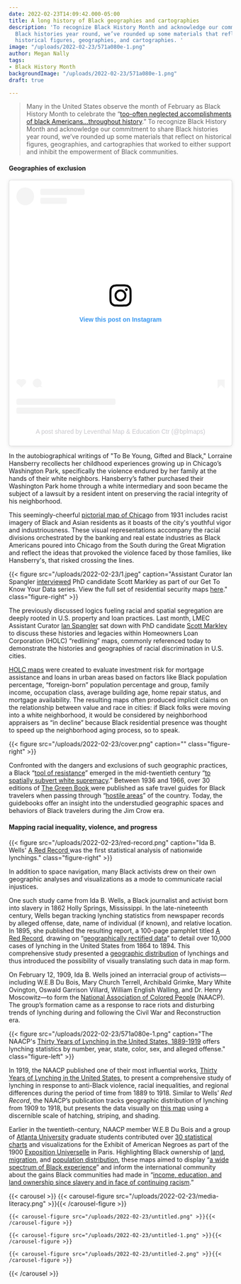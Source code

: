 ```yaml
---
date: 2022-02-23T14:09:42.000-05:00
title: A long history of Black geographies and cartographies
description: 'To recognize Black History Month and acknowledge our commitment to share
  Black histories year round, we’ve rounded up some materials that reflect on Black
  historical figures, geographies, and cartographies. '
image: "/uploads/2022-02-23/571a080e-1.png"
author: Megan Nally
tags:
- Black History Month
backgroundImage: "/uploads/2022-02-23/571a080e-1.png"
draft: true

---
```

> Many in the United States observe the month of February as Black History Month to celebrate the “[too-often neglected accomplishments of black Americans...throughout history](https://blackhistorymonth.gov/about/).” To recognize Black History Month and acknowledge our commitment to share Black histories year round, we’ve rounded up some materials that reflect on historical figures, geographies, and cartographies that worked to either support and inhibit the empowerment of Black communities.

#### Geographies of exclusion

<blockquote class="instagram-media" data-instgrm-permalink="https://www.instagram.com/p/CPDqg13nWwd/?utm_source=ig_embed&utm_campaign=loading" data-instgrm-version="14" style=" background:#FFF; border:0; border-radius:3px; box-shadow:0 0 1px 0 rgba(0,0,0,0.5),0 1px 10px 0 rgba(0,0,0,0.15); margin: 1px; max-width:540px; min-width:326px; padding:0; width:99.375%; width:-webkit-calc(100% - 2px); width:calc(100% - 2px);"><div style="padding:16px;"> <a href="https://www.instagram.com/p/CPDqg13nWwd/?utm_source=ig_embed&utm_campaign=loading" style=" background:#FFFFFF; line-height:0; padding:0 0; text-align:center; text-decoration:none; width:100%;" target="_blank"> <div style=" display: flex; flex-direction: row; align-items: center;"> <div style="background-color: #F4F4F4; border-radius: 50%; flex-grow: 0; height: 40px; margin-right: 14px; width: 40px;"></div> <div style="display: flex; flex-direction: column; flex-grow: 1; justify-content: center;"> <div style=" background-color: #F4F4F4; border-radius: 4px; flex-grow: 0; height: 14px; margin-bottom: 6px; width: 100px;"></div> <div style=" background-color: #F4F4F4; border-radius: 4px; flex-grow: 0; height: 14px; width: 60px;"></div></div></div><div style="padding: 19% 0;"></div> <div style="display:block; height:50px; margin:0 auto 12px; width:50px;"><svg width="50px" height="50px" viewBox="0 0 60 60" version="1.1" xmlns="https://www.w3.org/2000/svg" xmlns:xlink="https://www.w3.org/1999/xlink"><g stroke="none" stroke-width="1" fill="none" fill-rule="evenodd"><g transform="translate(-511.000000, -20.000000)" fill="#000000"><g><path d="M556.869,30.41 C554.814,30.41 553.148,32.076 553.148,34.131 C553.148,36.186 554.814,37.852 556.869,37.852 C558.924,37.852 560.59,36.186 560.59,34.131 C560.59,32.076 558.924,30.41 556.869,30.41 M541,60.657 C535.114,60.657 530.342,55.887 530.342,50 C530.342,44.114 535.114,39.342 541,39.342 C546.887,39.342 551.658,44.114 551.658,50 C551.658,55.887 546.887,60.657 541,60.657 M541,33.886 C532.1,33.886 524.886,41.1 524.886,50 C524.886,58.899 532.1,66.113 541,66.113 C549.9,66.113 557.115,58.899 557.115,50 C557.115,41.1 549.9,33.886 541,33.886 M565.378,62.101 C565.244,65.022 564.756,66.606 564.346,67.663 C563.803,69.06 563.154,70.057 562.106,71.106 C561.058,72.155 560.06,72.803 558.662,73.347 C557.607,73.757 556.021,74.244 553.102,74.378 C549.944,74.521 548.997,74.552 541,74.552 C533.003,74.552 532.056,74.521 528.898,74.378 C525.979,74.244 524.393,73.757 523.338,73.347 C521.94,72.803 520.942,72.155 519.894,71.106 C518.846,70.057 518.197,69.06 517.654,67.663 C517.244,66.606 516.755,65.022 516.623,62.101 C516.479,58.943 516.448,57.996 516.448,50 C516.448,42.003 516.479,41.056 516.623,37.899 C516.755,34.978 517.244,33.391 517.654,32.338 C518.197,30.938 518.846,29.942 519.894,28.894 C520.942,27.846 521.94,27.196 523.338,26.654 C524.393,26.244 525.979,25.756 528.898,25.623 C532.057,25.479 533.004,25.448 541,25.448 C548.997,25.448 549.943,25.479 553.102,25.623 C556.021,25.756 557.607,26.244 558.662,26.654 C560.06,27.196 561.058,27.846 562.106,28.894 C563.154,29.942 563.803,30.938 564.346,32.338 C564.756,33.391 565.244,34.978 565.378,37.899 C565.522,41.056 565.552,42.003 565.552,50 C565.552,57.996 565.522,58.943 565.378,62.101 M570.82,37.631 C570.674,34.438 570.167,32.258 569.425,30.349 C568.659,28.377 567.633,26.702 565.965,25.035 C564.297,23.368 562.623,22.342 560.652,21.575 C558.743,20.834 556.562,20.326 553.369,20.18 C550.169,20.033 549.148,20 541,20 C532.853,20 531.831,20.033 528.631,20.18 C525.438,20.326 523.257,20.834 521.349,21.575 C519.376,22.342 517.703,23.368 516.035,25.035 C514.368,26.702 513.342,28.377 512.574,30.349 C511.834,32.258 511.326,34.438 511.181,37.631 C511.035,40.831 511,41.851 511,50 C511,58.147 511.035,59.17 511.181,62.369 C511.326,65.562 511.834,67.743 512.574,69.651 C513.342,71.625 514.368,73.296 516.035,74.965 C517.703,76.634 519.376,77.658 521.349,78.425 C523.257,79.167 525.438,79.673 528.631,79.82 C531.831,79.965 532.853,80.001 541,80.001 C549.148,80.001 550.169,79.965 553.369,79.82 C556.562,79.673 558.743,79.167 560.652,78.425 C562.623,77.658 564.297,76.634 565.965,74.965 C567.633,73.296 568.659,71.625 569.425,69.651 C570.167,67.743 570.674,65.562 570.82,62.369 C570.966,59.17 571,58.147 571,50 C571,41.851 570.966,40.831 570.82,37.631"></path></g></g></g></svg></div><div style="padding-top: 8px;"> <div style=" color:#3897f0; font-family:Arial,sans-serif; font-size:14px; font-style:normal; font-weight:550; line-height:18px;">View this post on Instagram</div></div><div style="padding: 12.5% 0;"></div> <div style="display: flex; flex-direction: row; margin-bottom: 14px; align-items: center;"><div> <div style="background-color: #F4F4F4; border-radius: 50%; height: 12.5px; width: 12.5px; transform: translateX(0px) translateY(7px);"></div> <div style="background-color: #F4F4F4; height: 12.5px; transform: rotate(-45deg) translateX(3px) translateY(1px); width: 12.5px; flex-grow: 0; margin-right: 14px; margin-left: 2px;"></div> <div style="background-color: #F4F4F4; border-radius: 50%; height: 12.5px; width: 12.5px; transform: translateX(9px) translateY(-18px);"></div></div><div style="margin-left: 8px;"> <div style=" background-color: #F4F4F4; border-radius: 50%; flex-grow: 0; height: 20px; width: 20px;"></div> <div style=" width: 0; height: 0; border-top: 2px solid transparent; border-left: 6px solid #f4f4f4; border-bottom: 2px solid transparent; transform: translateX(16px) translateY(-4px) rotate(30deg)"></div></div><div style="margin-left: auto;"> <div style=" width: 0px; border-top: 8px solid #F4F4F4; border-right: 8px solid transparent; transform: translateY(16px);"></div> <div style=" background-color: #F4F4F4; flex-grow: 0; height: 12px; width: 16px; transform: translateY(-4px);"></div> <div style=" width: 0; height: 0; border-top: 8px solid #F4F4F4; border-left: 8px solid transparent; transform: translateY(-4px) translateX(8px);"></div></div></div> <div style="display: flex; flex-direction: column; flex-grow: 1; justify-content: center; margin-bottom: 24px;"> <div style=" background-color: #F4F4F4; border-radius: 4px; flex-grow: 0; height: 14px; margin-bottom: 6px; width: 224px;"></div> <div style=" background-color: #F4F4F4; border-radius: 4px; flex-grow: 0; height: 14px; width: 144px;"></div></div></a><p style=" color:#c9c8cd; font-family:Arial,sans-serif; font-size:14px; line-height:17px; margin-bottom:0; margin-top:8px; overflow:hidden; padding:8px 0 7px; text-align:center; text-overflow:ellipsis; white-space:nowrap;"><a href="https://www.instagram.com/p/CPDqg13nWwd/?utm_source=ig_embed&utm_campaign=loading" style=" color:#c9c8cd; font-family:Arial,sans-serif; font-size:14px; font-style:normal; font-weight:normal; line-height:17px; text-decoration:none;" target="_blank">A post shared by Leventhal Map & Education Ctr (@bplmaps)</a></p></div></blockquote> <script async src="//www.instagram.com/embed.js"></script>

In the autobiographical writings of "To Be Young, Gifted and Black," Lorraine Hansberry recollects her childhood experiences growing up in Chicago’s Washington Park, specifically the violence endured by her family at the hands of their white neighbors. Hansberry’s father purchased their Washington Park home through a white intermediary and soon became the subject of a lawsuit by a resident intent on preserving the racial integrity of his neighborhood.

This seemingly-cheerful [pictorial map of Chicag](https://collections.leventhalmap.org/search/commonwealth:0r96fm67m)o from 1931 includes racist imagery of Black and Asian residents as it boasts of the city's youthful vigor and industriousness. These visual representations accompany the racial divisions orchestrated by the banking and real estate industries as Black Americans poured into Chicago from the South during the Great Migration and reflect the ideas that provoked the violence faced by those families, like Hansberry's, that risked crossing the lines.

{{< figure src="/uploads/2022-02-23/1.jpeg" caption="Assistant Curator Ian Spangler [interviewed](https://www.leventhalmap.org/articles/scott-markley-interview/) PhD candidate Scott Markley as part of our Get To Know Your Data series. View the full set of residential security maps [here](https://collections.leventhalmap.org/collections/commonwealth:00000x35p)." class="figure-right" >}}

The previously discussed logics fueling racial and spatial segregation are deeply rooted in U.S. property and loan practices. Last month, LMEC Assistant Curator [Ian Spangler](https://www.leventhalmap.org/about/people/ian-spangler/) sat down with PhD candidate [Scott Markley](https://snmarkley1.github.io/) to discuss these histories and legacies within Homeowners Loan Corporation (HOLC) “redlining” maps, commonly referenced today to demonstrate the histories and geographies of racial discrimination in U.S. cities.

[HOLC maps](https://collections.leventhalmap.org/collections/commonwealth:00000x35p) were created to evaluate investment risk for mortgage assistance and loans in urban areas based on factors like Black population percentage, “foreign-born” population percentage and group, family income, occupation class, average building age, home repair status, and mortgage availability. The resulting maps often produced implicit claims on the relationship between value and race in cities: if Black folks were moving into a white neighborhood, it would be considered by neighborhood appraisers as “in decline” because Black residential presence was thought to speed up the neighborhood aging process, so to speak.

{{< figure src="/uploads/2022-02-23/cover.png" caption="" class="figure-right" >}}

Confronted with the dangers and exclusions of such geographic practices, a Black “[tool of resistance](https://link.springer.com/chapter/10.1007/978-3-030-37569-0_4)” emerged in the mid-twentieth century “[to spatially subvert white supremacy](https://link.springer.com/chapter/10.1007/978-3-030-37569-0_4).” Between 1936 and 1966, over 30 editions of [The Green Book ](https://digitalcollections.nypl.org/collections/the-green-book#/?tab=navigation&scroll=3)were published as safe travel guides for Black travelers when passing through “[hostile areas](https://link.springer.com/chapter/10.1007/978-3-030-37569-0_4)” of the country. Today, the guidebooks offer an insight into the understudied geographic spaces and behaviors of Black travelers during the Jim Crow era.

#### Mapping racial inequality, violence, and progress

{{< figure src="/uploads/2022-02-23/red-record.png" caption="Ida B. Wells' [A Red Record ](https://catalog.loc.gov/vwebv/search?searchCode=LCCN&searchArg=2020446877&searchType=1&permalink=y)was the first statistical analysis of nationwide lynchings." class="figure-right" >}}

In addition to space navigation, many Black activists drew on their own geographic analyses and visualizations as a mode to communicate racial injustices.

One such study came from Ida B. Wells, a Black journalist and activist born into slavery in 1862 Holly Springs, Mississippi. In the late-nineteenth century, Wells began tracking lynching statistics from newspaper records by alleged offense, date, name of individual (if known), and relative location. In 1895, she published the resulting report, a 100-page pamphlet titled [A Red Record](https://catalog.loc.gov/vwebv/search?searchCode=LCCN&searchArg=2020446877&searchType=1&permalink=y)_,_ drawing on “[geographically rectified data](https://blogs.loc.gov/maps/2022/01/visualizing-injustice-early-naacp-cartographers-and-racial-inequality-in-america/)” to detail over 10,000 cases of lynching in the United States from 1864 to 1894. This comprehensive study presented a [geographic distribution](https://www.nypl.org/events/exhibitions/galleries/beginnings/item/3548) of lynchings and thus introduced the possibility of visually translating such data in map form.

On February 12, 1909, Ida B. Wells joined an interracial group of activists—including W.E.B Du Bois, Mary Church Terrell, Archibald Grimke, Mary White Ovington, Oswald Garrison Villard, William English Walling, and Dr. Henry Moscowitz—to form the [National Association of Colored People](https://naacp.org/) (NAACP). The group’s formation came as a response to race riots and disturbing trends of lynching during and following the Civil War and Reconstruction era.

{{< figure src="/uploads/2022-02-23/571a080e-1.png" caption="The NAACP's [Thirty Years of Lynching in the United States, 1889-1919](https://archive.org/details/thirtyyearsoflyn00nati) offers lynching statistics by number, year, state, color, sex, and alleged offense." class="figure-left" >}}

In 1919, the NAACP published one of their most influential works, [Thirty Years of Lynching in the United States](https://catalog.loc.gov/vwebv/holdingsInfo?searchId=12706&recCount=25&recPointer=0&bibId=8720588), to present a comprehensive study of lynching in response to anti-Black violence, racial inequalities, and regional differences during the period of time from 1889 to 1918. Similar to Wells’ _Red Record_, the NAACP’s publication tracks geographic distribution of lynching from 1909 to 1918, but presents the data visually on [this map](https://www.loc.gov/static/classroom-materials/naacp-a-century-in-the-fight-for-freedom/documents/lynching.pdf) using a discernible scale of hatching, striping, and shading.

Earlier in the twentieth-century, NAACP member W.E.B Du Bois and a group of [Atlanta University](https://thegeorgiareview.com/posts/georgia-in-line-and-color-w-e-b-du-boiss-data-portraits/) graduate students contributed over [30 statistical charts](https://www.loc.gov/collections/african-american-photographs-1900-paris-exposition/?c=150&dates=1900/1999&fa=contributor:atlanta+university&st=list) and visualizations for the Exhibit of American Negroes as part of the 1900 [Exposition Universelle](https://blogs.loc.gov/maps/2022/01/visualizing-injustice-early-naacp-cartographers-and-racial-inequality-in-america/) in Paris. Highlighting Black ownership of [land](https://loc.gov/resource/ppmsca.33882/?loclr=blogmap), [migration](https://www.loc.gov/item/2013650427/), and [population distribution](https://www.loc.gov/item/2013650425/), these maps aimed to display “[a wide spectrum of Black experience](https://bpl.bibliocommons.com/v2/record/S75C6981809)” and inform the international community about the gains Black communities had made in “[income, education, and land ownership since slavery and in face of continuing racism](https://theconversation.com/how-black-cartographers-put-racism-on-the-map-of-america-155081).”

{{< carousel >}}
{{< carousel-figure src="/uploads/2022-02-23/media-literacy.png" >}}{{< /carousel-figure >}}

    {{< carousel-figure src="/uploads/2022-02-23/untitled.png" >}}{{< /carousel-figure >}}
    
    {{< carousel-figure src="/uploads/2022-02-23/untitled-1.png" >}}{{< /carousel-figure >}}
    
    {{< carousel-figure src="/uploads/2022-02-23/untitled-2.png" >}}{{< /carousel-figure >}}

{{< /carousel >}}